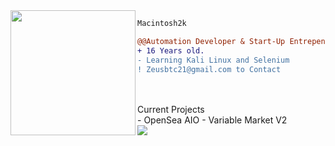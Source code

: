 <img align="left" height="200" src="https://media.giphy.com/media/ao9DUiTKH60XS/giphy.gif"/>

```diff
Macintosh2k

@@Automation Developer & Start-Up Entrepenuer.@@
+ 16 Years old.
- Learning Kali Linux and Selenium
! Zeusbtc21@gmail.com to Contact
```
<br>


<br>
Current Projects
<br>
- OpenSea AIO
- Variable Market V2
<br>
<img src="https://img.shields.io/badge/macintosh-%237347ad?style=for-the-badge&logo=bitcoin">
